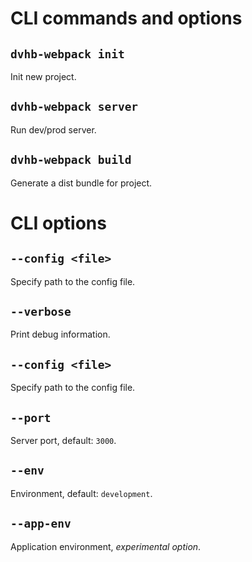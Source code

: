 # CLI commands and options

## `dvhb-webpack init`
Init new project.

## `dvhb-webpack server`
Run dev/prod server.

## `dvhb-webpack build`
Generate a dist bundle for project.

# CLI options

## `--config <file>`
Specify path to the config file.

## `--verbose`
Print debug information.

## `--config <file>`
Specify path to the config file.

## `--port`
Server port, default: `3000`.

## `--env`
Environment, default: `development`.

## `--app-env`
Application environment, _experimental option_.
